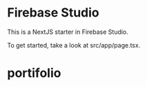 # Firebase Studio

This is a NextJS starter in Firebase Studio.

To get started, take a look at src/app/page.tsx.
# portifolio
